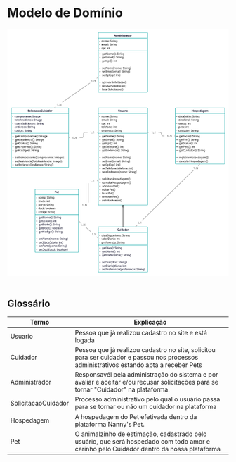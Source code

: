 # Modelo de Domínio

![Diagrama de Classes de Domínio](https://raw.githubusercontent.com/tads-cnat/nannys-pet/main/doc/dominio/diagramaClasses.png?token=GHSAT0AAAAAACH2ZM4XWBLGTHFJQ5VSVZMGZIK6GPQ)
</br></br>

## Glossário 

|  Termo  |  Explicação  |
| ------- | ------------ |
| Usuario | Pessoa que já realizou cadastro no site e está logada |
| Cuidador | Pessoa que já realizou cadastro no site, solicitou para ser cuidador e passou nos processos administrativos estando apta a receber Pets |
| Administrador | Responsavél pela administração do sistema e por avaliar e aceitar e/ou recusar solicitações para se tornar "Cuidador" na plataforma. |
| SolicitacaoCuidador | Processo administrativo pelo qual o usuário passa para se tornar ou não um cuidador na plataforma |
| Hospedagem | A hospedagem do Pet efetivada dentro da plataforma Nanny's Pet. |
| Pet | O animalzinho de estimação, cadastrado pelo usuário, que será hospedado com todo amor e carinho pelo Cuidador dentro da nossa plataforma |
